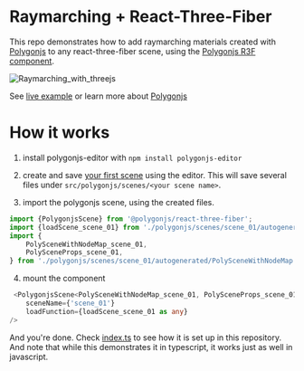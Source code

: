 # Raymarching + React-Three-Fiber

This repo demonstrates how to add raymarching materials created with [Polygonjs](https://polygonjs.com) to any react-three-fiber scene, using the [Polygonjs R3F component](https://github.com/polygonjs/polygonjs-react-three-fiber).

![Raymarching_with_threejs](https://github.com/polygonjs/polygonjs-react-three-fiber-raymarching-example/blob/main/assets/r3f.gif?raw=true)


See [live example](https://polygonjs.com/demo?example=bynode/mat/raymarchingbuilder/refractions) or learn more about [Polygonjs](https://polygonjs.com)

# How it works

1. install polygonjs-editor with `npm install polygonjs-editor`

2. create and save [your first scene](https://polygonjs.com/docs/getting_started) using the editor. This will save several files under `src/polygonjs/scenes/<your scene name>`.

3. import the polygonjs scene, using the created files.

``` ts
import {PolygonjsScene} from '@polygonjs/react-three-fiber';
import {loadScene_scene_01} from './polygonjs/scenes/scene_01/autogenerated/loadScene';
import {
	PolySceneWithNodeMap_scene_01,
	PolySceneProps_scene_01,
} from './polygonjs/scenes/scene_01/autogenerated/PolySceneWithNodeMap';
```

4. mount the <PolygonjsScene/> component

``` ts
 <PolygonjsScene<PolySceneWithNodeMap_scene_01, PolySceneProps_scene_01>
    sceneName={'scene_01'}
    loadFunction={loadScene_scene_01 as any}
/>
```

And you're done. Check [index.ts](./src/index.tsx) to see how it is set up in this repository. And note that while this demonstrates it in typescript, it works just as well in javascript.